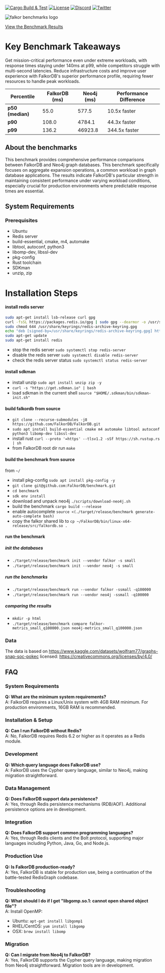 [![Cargo Build & Test](https://github.com/FalkorDB/benchmark/actions/workflows/ci.yml/badge.svg)](https://github.com/FalkorDB/benchmark/actions/workflows/ci.yml)
[![License](https://img.shields.io/github/license/falkordb/benchmark.svg)](https://github.com/falkordb/benchmark/blob/main/LICENSE)
[![Discord](https://img.shields.io/discord/1146782921294884966.svg?style=social&logo=discord)](https://discord.com/invite/99y2Ubh6tg)
[![Twitter](https://img.shields.io/twitter/follow/falkordb?style=social)](https://twitter.com/falkordb)

![falkor benchmarks logo](https://falkordb.github.io/benchmark/images/falkor_benchamrks.png)

[View the Benchmark Results](https://falkordb.github.io/benchmark/index.html)

# Key Benchmark Takeaways

Get mission-critical performance even under extreme workloads, with response times staying under 140ms at p99, while competitors struggle with multi-second latencies. Reduce infrastructure costs and improve user experience with FalkorDB's superior performance profile, requiring fewer resources to handle peak workloads.


| Percentile       | FalkorDB (ms) | Neo4j (ms) | Performance Difference |
|------------------|---------------|------------|------------------------|
| **p50 (median)** | 55.0          | 577.5      | 10.5x faster           |
| **p90**          | 108.0         | 4784.1     | 44.3x faster           |
| **p99**          | 136.2         | 46923.8    | 344.5x faster          |


## About the benchmarks

This benchmark provides comprehensive performance comparisons between FalkorDB and Neo4j graph databases. This benchmark specifically focuses on aggregate expansion operations, a common workload in graph database applications. The results indicate FalkorDB's particular strength in maintaining consistent performance under varying workload conditions, especially crucial for production environments where predictable response times are essential.

## System Requirements

### Prerequisites
- Ubuntu
- Redis server
- build-essential, cmake, m4, automake
- libtool, autoconf, python3
- libomp-dev, libssl-dev
- pkg-config
- Rust toolchain
- SDKman
- unzip, zip

Installation Steps
==================

#### install redis server

```bash
sudo apt-get install lsb-release curl gpg
curl -fsSL https://packages.redis.io/gpg | sudo gpg --dearmor -o /usr/share/keyrings/redis-archive-keyring.gpg
sudo chmod 644 /usr/share/keyrings/redis-archive-keyring.gpg
echo "deb [signed-by=/usr/share/keyrings/redis-archive-keyring.gpg] https://packages.redis.io/deb $(lsb_release -cs) main" | sudo tee /etc/apt/sources.list.d/redis.list
sudo apt-get update
sudo apt-get install redis
```

- stop the redis server `sudo systemctl stop redis-server`
- disable the redis server `sudo systemctl disable redis-server`
- check the redis server status `sudo systemctl status redis-server`

#### install sdkman

- install unzip `sudo apt install unzip zip -y`
- `curl -s "https://get.sdkman.io" | bash`
- load sdkman in the current shell `source "$HOME/.sdkman/bin/sdkman-init.sh"`

#### build falkordb from source

- `git clone --recurse-submodules -j8 https://github.com/FalkorDB/FalkorDB.git`
- `sudo apt install build-essential cmake m4 automake libtool autoconf python3 libomp-dev libssl-dev`
- install rust `curl --proto '=https' --tlsv1.2 -sSf https://sh.rustup.rs | sh`
- from FalkorDB root dir run `make`

#### build the benchmark from source

from `~/`

- install pkg-config `sudo apt install pkg-config -y`
- `git clone git@github.com:FalkorDB/benchmark.git`
- `cd benchmark`
- `sdk env install`
- download and unpack neo4j `./scripts/download-neo4j.sh`
- build the benchmark `cargo build --release`
- enable autocomplete `source <(./target/release/benchmark generate-auto-complete bash)`
- copy the falkor shared lib to `cp ~/FalkorDB/bin/linux-x64-release/src/falkordb.so .`

#### run the benchmark

##### init the databases

- `./target/release/benchmark init --vendor falkor -s small`
- `./target/release/benchmark init --vendor neo4j -s small`

##### run the benchmarks

- `./target/release/benchmark run --vendor falkor -ssmall -q100000`
- `./target/release/benchmark run --vendor neo4j -ssmall -q100000`

##### comparing the results

- `mkdir -p html`
- `./target/release/benchmark compare falkor-metrics_small_q100000.json neo4j-metrics_small_q100000.json`

### Data

The data is based on https://www.kaggle.com/datasets/wolfram77/graphs-snap-soc-pokec
licensed: https://creativecommons.org/licenses/by/4.0/


## FAQ

### System Requirements
**Q: What are the minimum system requirements?**  
A: FalkorDB requires a Linux/Unix system with 4GB RAM minimum. For production environments, 16GB RAM is recommended.

### Installation & Setup
**Q: Can I run FalkorDB without Redis?**  
A: No, FalkorDB requires Redis 6.2 or higher as it operates as a Redis module.

### Development
**Q: Which query language does FalkorDB use?**  
A: FalkorDB uses the Cypher query language, similar to Neo4j, making migration straightforward.

### Data Management
**Q: Does FalkorDB support data persistence?**  
A: Yes, through Redis persistence mechanisms (RDB/AOF). Additional persistence options are in development.

### Integration
**Q: Does FalkorDB support common programming languages?**  
A: Yes, through Redis clients and the Bolt protocol, supporting major languages including Python, Java, Go, and Node.js.

### Production Use
**Q: Is FalkorDB production-ready?**  
A: Yes, FalkorDB is stable for production use, being a continuation of the battle-tested RedisGraph codebase.

### Troubleshooting
**Q: What should I do if I get "libgomp.so.1: cannot open shared object file"?**  
A: Install OpenMP:
- Ubuntu: `apt-get install libgomp1`
- RHEL/CentOS: `yum install libgomp`
- OSX: `brew install libomp`

### Migration
**Q: Can I migrate from Neo4j to FalkorDB?**  
A: Yes, FalkorDB supports the Cypher query language, making migration from Neo4j straightforward. Migration tools are in development.



